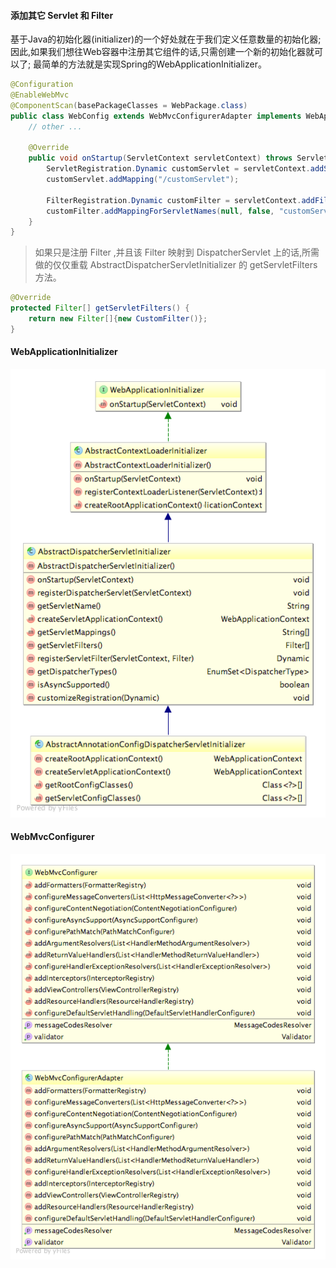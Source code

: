 
#### 添加其它 Servlet 和 Filter

基于Java的初始化器(initializer)的一个好处就在于我们定义任意数量的初始化器;因此,如果我们想往Web容器中注册其它组件的话,只需创建一个新的初始化器就可以了;
最简单的方法就是实现Spring的WebApplicationInitializer。

```java
@Configuration
@EnableWebMvc
@ComponentScan(basePackageClasses = WebPackage.class)
public class WebConfig extends WebMvcConfigurerAdapter implements WebApplicationInitializer {
    // other ...
    
    @Override
    public void onStartup(ServletContext servletContext) throws ServletException {
        ServletRegistration.Dynamic customServlet = servletContext.addServlet("customServlet", CustomServlet.class);
        customServlet.addMapping("/customServlet");

        FilterRegistration.Dynamic customFilter = servletContext.addFilter("customFilter", CustomFilter.class);
        customFilter.addMappingForServletNames(null, false, "customServlet");
    }
}
```

> 如果只是注册 Filter ,并且该 Filter 映射到 DispatcherServlet 上的话,所需做的仅仅重载 AbstractDispatcherServletInitializer 的 getServletFilters 方法。

```java
@Override
protected Filter[] getServletFilters() {
    return new Filter[]{new CustomFilter()};
}
```

#### WebApplicationInitializer

![aacds](aacds.png)

#### WebMvcConfigurer

![wmc](wmc.png)
